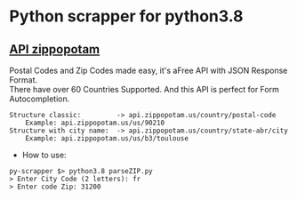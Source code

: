 # Python scrapper for python3.8

## [API zippopotam](https://www.zippopotam.us/#)
Postal Codes and Zip Codes made easy, it's aFree API with JSON Response Format.  
There have over 60 Countries Supported. And this API is perfect for Form Autocompletion.  
```
Structure classic:         -> api.zippopotam.us/country/postal-code
    Example: api.zippopotam.us/us/90210
Structure with city name:  -> api.zippopotam.us/country/state-abr/city
    Example: api.zippopotam.us/us/b3/toulouse
```
- How to use: 
```/bin/bash
py-scrapper $> python3.8 parseZIP.py
> Enter City Code (2 letters): fr
> Enter code Zip: 31200
```
